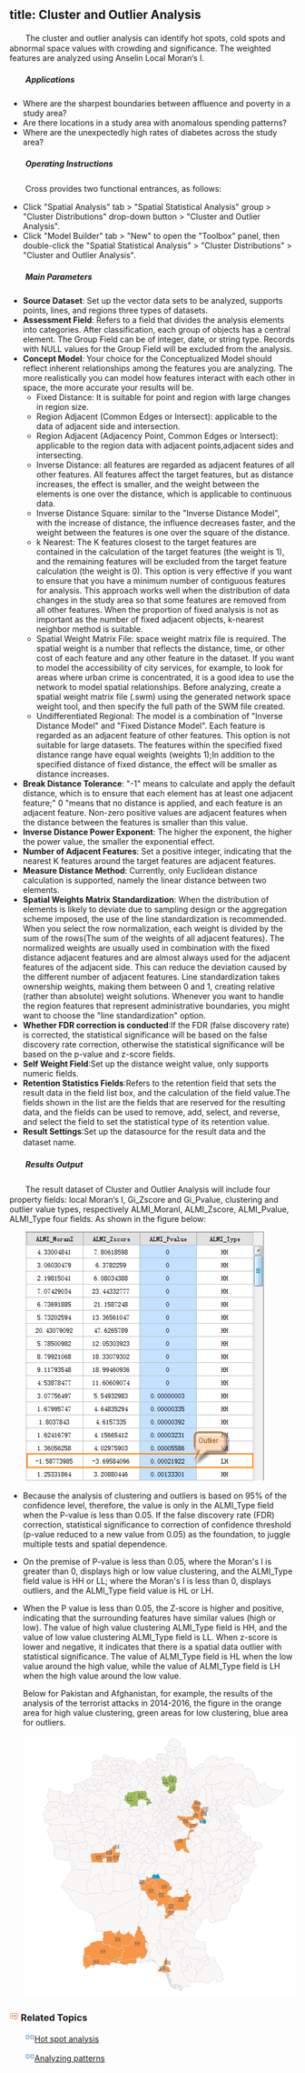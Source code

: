 title: Cluster and Outlier Analysis
---

　　The cluster and outlier analysis can identify hot spots, cold spots and abnormal space values with crowding and significance. The weighted features are analyzed using Anselin Local Moran‘s I.

##### 　　Applications

- Where are the sharpest boundaries between affluence and poverty in a study area? 
- Are there locations in a study area with anomalous spending patterns? 
- Where are the unexpectedly high rates of diabetes across the study area? 

##### 　　Operating Instructions

　　Cross provides two functional entrances, as follows:

- Click "Spatial Analysis" tab > "Spatial Statistical Analysis" group > "Cluster Distributions" drop-down button > "Cluster and Outlier Analysis".
- Click "Model Builder" tab > "New" to open the "Toolbox" panel, then double-click the "Spatial Statistical Analysis" > "Cluster Distributions" > "Cluster and Outlier Analysis".

##### 　　Main Parameters
- **Source Dataset**: Set up the vector data sets to be analyzed, supports points, lines, and regions three types of datasets. 
- **Assessment Field**: Refers to a field that divides the analysis elements into categories. After classification, each group of objects has a central element. The Group Field can be of integer, date, or string type. Records with NULL values for the Group Field will be excluded from the analysis.
- **Concept Model**: Your choice for the Conceptualized Model should reflect inherent relationships among the features you are analyzing. The more realistically you can model how features interact with each other in space, the more accurate your results will be. 
  - Fixed Distance: It is suitable for point and region with large changes in region size.
  - Region Adjacent (Common Edges or Intersect): applicable to the data of adjacent side and intersection.
  - Region Adjacent (Adjacency Point, Common Edges or Intersect): applicable to the region data with adjacent points,adjacent sides and intersecting.
  - Inverse Distance: all features are regarded as adjacent features of all other features. All features affect the target features, but as distance increases, the effect is smaller, and the weight between the elements is one over the distance, which is applicable to continuous data.
  - Inverse Distance Square: similar to the "Inverse Distance Model", with the increase of distance, the influence decreases faster, and the weight between the features is one over the square of the distance.
  - k Nearest: The K features closest to the target features are contained in the calculation of the target features (the weight is 1), and the remaining features will be excluded from the target feature calculation (the weight is 0). This option is very effective if you want to ensure that you have a minimum number of contiguous features for analysis. This approach works well when the distribution of data changes in the study area so that some features are removed from all other features. When the proportion of fixed analysis is not as important as the number of fixed adjacent objects, k-nearest neighbor method is suitable.
  - Spatial Weight Matrix File: space weight matrix file is required. The spatial weight is a number that reflects the distance, time, or other cost of each feature and any other feature in the dataset. If you want to model the accessibility of city services, for example, to look for areas where urban crime is concentrated, it is a good idea to use the network to model spatial relationships. Before analyzing, create a spatial weight matrix file (.swm) using the generated network space weight tool, and then specify the full path of the SWM file created.
  - Undifferentiated Regional: The model is a combination of "Inverse Distance Model" and "Fixed Distance Model". Each feature is regarded as an adjacent feature of other features. This option is not suitable for large datasets. The features within the specified fixed distance range have equal weights (weights 1);In addition to the specified distance of fixed distance, the effect will be smaller as distance increases.
- **Break Distance Tolerance**: "-1" means to calculate and apply the default distance, which is to ensure that each element has at least one adjacent feature;" 0 "means that no distance is applied, and each feature is an adjacent feature. Non-zero positive values are adjacent features when the distance between the features is smaller than this value.
- **Inverse Distance Power Exponent**: The higher the exponent, the higher the power value, the smaller the exponential effect.
- **Number of Adjacent Features**: Set a positive integer, indicating that the nearest K features around the target features are adjacent features.
- **Measure Distance Method**: Currently, only Euclidean distance calculation is supported, namely the linear distance between two elements.
- **Spatial Weights Matrix Standardization**: When the distribution of elements is likely to deviate due to sampling design or the aggregation scheme imposed, the use of the line standardization is recommended. When you select the row normalization, each weight is divided by the sum of the rows(The sum of the weights of all adjacent features). The normalized weights are usually used in combination with the fixed distance adjacent features and are almost always used for the adjacent features of the adjacent side. This can reduce the deviation caused by the different number of adjacent features. Line standardization takes ownership weights, making them between 0 and 1, creating relative (rather than absolute) weight solutions.
Whenever you want to handle the region features that represent administrative boundaries, you might want to choose the "line standardization" option.
- **Whether FDR correction is conducted**:If the FDR (false discovery rate) is corrected, the statistical significance will be based on the false discovery rate correction, otherwise the statistical significance will be based on the p-value and z-score fields.
- **Self Weight Field**:Set up the distance weight value, only supports numeric fields.
- **Retention Statistics Fields**:Refers to the retention field that sets the result data in the field list box, and the calculation of the field value.The fields shown in the list are the fields that are reserved for the resulting data, and the fields can be used to remove, add, select, and reverse, and select the field to set the statistical type of its retention value.
- **Result Settings**:Set up the datasource for the result data and the dataset name.　　

##### 　　Results Output

　　The result dataset of Cluster and Outlier Analysis will include four property fields: local Moran‘s I, Gi_Zscore and Gi_Pvalue, clustering and outlier value types, respectively ALMI_MoranI, ALMI_Zscore, ALMI_Pvalue, ALMI_Type four fields. As shown in the figure below:

　　![](img/ClusterOutlierResult1.png)

- Because the analysis of clustering and outliers is based on 95% of the confidence level, therefore, the value is only in the ALMI_Type field when the P-value is less than 0.05. If the false discovery rate (FDR) correction, statistical significance to correction of confidence threshold (p-value reduced to a new value from 0.05) as the foundation, to juggle multiple tests and spatial dependence.

- On the premise of P-value is less than 0.05, where the Moran's I is greater than 0, displays high or low value clustering, and the ALMI_Type field value is HH or LL; where the Moran's I is less than 0, displays outliers, and the ALMI_Type field value is HL or LH.

- When the P value is less than 0.05, the Z-score is higher and positive, indicating that the surrounding features have similar values (high or low). The value of high value clustering ALMI_Type field is HH, and the value of low value clustering ALMI_Type field is LL. When z-score is lower and negative, it indicates that there is a spatial data outlier with statistical significance. The value of ALMI_Type field is HL when the low value around the high value,  while the value of ALMI_Type field is LH when the high value around the low value.

  Below for Pakistan and Afghanistan, for example, the results of the analysis of the terrorist attacks in 2014-2016, the figure in the orange area for high value clustering, green areas for low clustering, blue area for outliers.

  ![](img/ClusterOutlierResult.png)


### ![](../img/seealso.png) Related Topics

　　![](../img/smalltitle.png)[Hot spot analysis](HotSpotAnalyst.html)


　　![](../img/smalltitle.png)[Analyzing patterns](AnalyzingPatterns.html)


